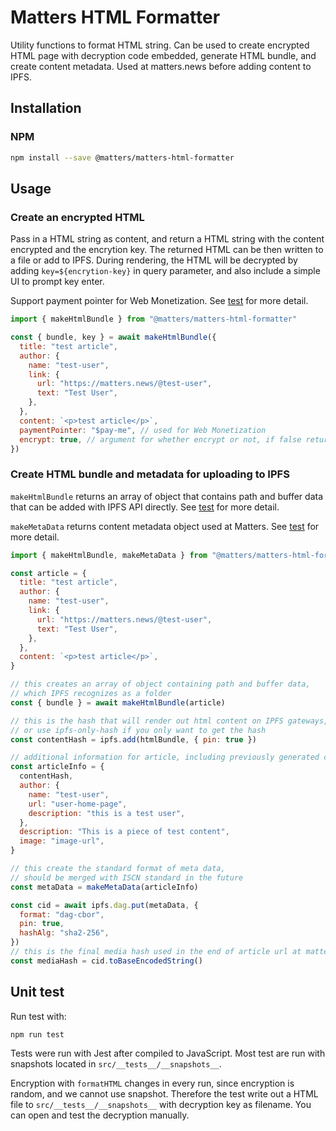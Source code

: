 # Matters HTML Formatter

Utility functions to format HTML string. Can be used to create encrypted HTML page with decryption code embedded, generate HTML bundle, and create content metadata. Used at matters.news before adding content to IPFS.

## Installation

### NPM

```sh
npm install --save @matters/matters-html-formatter
```

## Usage

### Create an encrypted HTML

Pass in a HTML string as content, and return a HTML string with the content encrypted and the encrytion key. The returned HTML can be then written to a file or add to IPFS. During rendering, the HTML will be decrypted by adding `key=${encrytion-key}` in query parameter, and also include a simple UI to prompt key enter.

Support payment pointer for Web Monetization. See [test](./src/__tests__/formatHTML.test.ts) for more detail.

```js
import { makeHtmlBundle } from "@matters/matters-html-formatter"

const { bundle, key } = await makeHtmlBundle({
  title: "test article",
  author: {
    name: "test-user",
    link: {
      url: "https://matters.news/@test-user",
      text: "Test User",
    },
  },
  content: `<p>test article</p>`,
  paymentPointer: "$pay-me", // used for Web Monetization
  encrypt: true, // argument for whether encrypt or not, if false returned key will be null
})
```

### Create HTML bundle and metadata for uploading to IPFS

`makeHtmlBundle` returns an array of object that contains path and buffer data that can be added with IPFS API directly. See [test](./src/__tests__/makeHtmlBundle.test.ts) for more detail.

`makeMetaData` returns content metadata object used at Matters. See [test](./src/__tests__/makeMetaData.test.ts) for more detail.

```js
import { makeHtmlBundle, makeMetaData } from "@matters/matters-html-formatter"

const article = {
  title: "test article",
  author: {
    name: "test-user",
    link: {
      url: "https://matters.news/@test-user",
      text: "Test User",
    },
  },
  content: `<p>test article</p>`,
}

// this creates an array of object containing path and buffer data,
// which IPFS recognizes as a folder
const { bundle } = await makeHtmlBundle(article)

// this is the hash that will render out html content on IPFS gateways,
// or use ipfs-only-hash if you only want to get the hash
const contentHash = ipfs.add(htmlBundle, { pin: true })

// additional information for article, including previously generated contentHash
const articleInfo = {
  contentHash,
  author: {
    name: "test-user",
    url: "user-home-page",
    description: "this is a test user",
  },
  description: "This is a piece of test content",
  image: "image-url",
}

// this create the standard format of meta data,
// should be merged with ISCN standard in the future
const metaData = makeMetaData(articleInfo)

const cid = await ipfs.dag.put(metaData, {
  format: "dag-cbor",
  pin: true,
  hashAlg: "sha2-256",
})
// this is the final media hash used in the end of article url at matters.news
const mediaHash = cid.toBaseEncodedString()
```

## Unit test

Run test with:

```
npm run test
```

Tests were run with Jest after compiled to JavaScript. Most test are run with snapshots located in `src/__tests__/__snapshots__`.

Encryption with `formatHTML` changes in every run, since encryption is random, and we cannot use snapshot. Therefore the test write out a HTML file to `src/__tests__/__snapshots__` with decryption key as filename. You can open and test the decryption manually.
